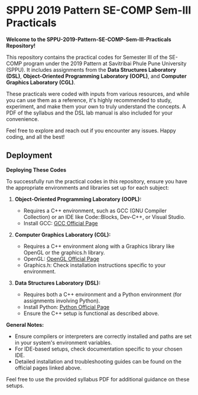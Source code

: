 
# SPPU 2019 Pattern SE-COMP Sem-III Practicals

**Welcome to the SPPU-2019-Pattern-SE-COMP-Sem-III-Practicals Repository!**  

This repository contains the practical codes for Semester III of the SE-COMP program under the 2019 Pattern at Savitribai Phule Pune University (SPPU). It includes assignments from the **Data Structures Laboratory (DSL)**, **Object-Oriented Programming Laboratory (OOPL)**, and **Computer Graphics Laboratory (CGL)**.  

These practicals were coded with inputs from various resources, and while you can use them as a reference, it's highly recommended to study, experiment, and make them your own to truly understand the concepts. A PDF of the syllabus and the DSL lab manual is also included for your convenience.  

Feel free to explore and reach out if you encounter any issues. Happy coding, and all the best!


## Deployment

**Deploying These Codes**  

To successfully run the practical codes in this repository, ensure you have the appropriate environments and libraries set up for each subject:  

1. **Object-Oriented Programming Laboratory (OOPL):**  
   - Requires a C++ environment, such as GCC (GNU Compiler Collection) or an IDE like Code::Blocks, Dev-C++, or Visual Studio.  
   - Install GCC: [GCC Official Page](https://gcc.gnu.org/)  

2. **Computer Graphics Laboratory (CGL):**  
   - Requires a C++ environment along with a Graphics library like OpenGL or the graphics.h library.  
   - OpenGL: [OpenGL Official Page](https://www.opengl.org/)  
   - Graphics.h: Check installation instructions specific to your environment.  

3. **Data Structures Laboratory (DSL):**  
   - Requires both a C++ environment and a Python environment (for assignments involving Python).  
   - Install Python: [Python Official Page](https://www.python.org/)  
   - Ensure the C++ setup is functional as described above.  

**General Notes:**  
- Ensure compilers or interpreters are correctly installed and paths are set in your system's environment variables.  
- For IDE-based setups, check documentation specific to your chosen IDE.  
- Detailed installation and troubleshooting guides can be found on the official pages linked above.  

Feel free to use the provided syllabus PDF for additional guidance on these setups. 

